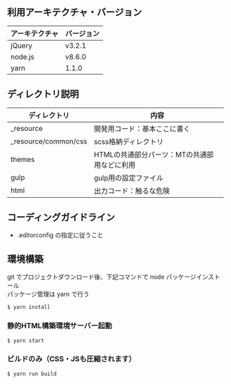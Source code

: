 ## 利用アーキテクチャ・バージョン

| アーキテクチャ | バージョン  |
|---|---|
| jQuery | v3.2.1 |
| node.js | v8.6.0 |
| yarn | 1.1.0 |

## ディレクトリ説明

| ディレクトリ | 内容  |
|---|---|
| _resource | 開発用コード：基本ここに書く |
| _resource/common/css | scss格納ディレクトリ |
| themes | HTMLの共通部分パーツ：MTの共通部用などに利用 |
| gulp | gulp用の設定ファイル |
| html | 出力コード：触るな危険 |

## コーディングガイドライン

* .editorconfig の指定に従うこと

## 環境構築

git でプロジェクトダウンロード後、下記コマンドで node パッケージインストール  
パッケージ管理は yarn で行う

```
$ yarn install
```

### 静的HTML構築環境サーバー起動

```
$ yarn start
```

### ビルドのみ（CSS・JSも圧縮されます）

```
$ yarn run build
```
